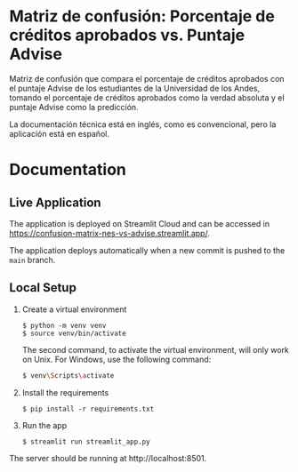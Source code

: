 # Matriz de confusión: Porcentaje de créditos aprobados vs. Puntaje Advise

Matriz de confusión que compara el porcentaje de créditos aprobados con el puntaje Advise de los estudiantes de la Universidad de los Andes, tomando el porcentaje de créditos aprobados como la verdad absoluta y el puntaje Advise como la predicción.

La documentación técnica está en inglés, como es convencional, pero la aplicación está en español.

# Documentation

## Live Application

The application is deployed on Streamlit Cloud and can be accessed in https://confusion-matrix-nes-vs-advise.streamlit.app/.

The application deploys automatically when a new commit is pushed to the `main` branch.

## Local Setup

1. Create a virtual environment

   ```shell
   $ python -m venv venv
   $ source venv/bin/activate
   ```
   
   The second command, to activate the virtual environment, will only work on Unix. For Windows, use the following command:

   ```bash
   $ venv\Scripts\activate
   ```

2. Install the requirements

   ```
   $ pip install -r requirements.txt
   ```

3. Run the app

   ```
   $ streamlit run streamlit_app.py
   ```

The server should be running at http://localhost:8501.